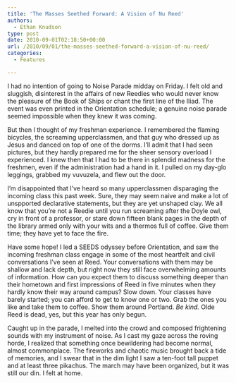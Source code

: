 ```yaml
---
title: 'The Masses Seethed Forward: A Vision of Nu Reed'
authors: 
  - Ethan Knudson
type: post
date: 2010-09-01T02:18:50+00:00
url: /2010/09/01/the-masses-seethed-forward-a-vision-of-nu-reed/
categories:
  - Features

---
```

I had no intention of going to Noise Parade midday on Friday. I felt old and sluggish, disinterest in the affairs of new Reedies who would never know the pleasure of the Book of Ships or chant the first line of the Iliad. The event was even printed in the Orientation schedule; a genuine noise parade seemed impossible when they knew it was coming.

But then I thought of my freshman experience. I remembered the flaming bicycles, the screaming upperclassmen, and that guy who dressed up as Jesus and danced on top of one of the dorms. I&#8217;ll admit that I had seen pictures, but they hardly prepared me for the sheer sensory overload I experienced. I knew then that I had to be there in splendid madness for the freshmen, even if the administration had a hand in it. I pulled on my day-glo leggings, grabbed my vuvuzela, and flew out the door.

I&#8217;m disappointed that I&#8217;ve heard so many upperclassmen disparaging the incoming class this past week. Sure, they may seem naive and make a lot of unspported declarative statements, but they are yet unshaped clay. We all know that you&#8217;re not a Reedie until you run screaming after the Doyle owl, cry in front of a professor, or stare down fifteen blank pages in the depth of the library armed only with your wits and a thermos full of coffee. Give them time; they have yet to face the fire.

Have some hope! I led a SEEDS odyssey before Orientation, and saw the incoming freshman class engage in some of the most heartfelt and civil conversations I&#8217;ve seen at Reed. Your conversations with them may be shallow and lack depth, but right now they still face overwhelming amounts of information. How can you expect them to discuss something deeper than their hometown and first impressions of Reed in five minutes when they hardly know their way around campus? Slow down. Your classes have barely started; you can afford to get to know one or two. Grab the ones you like and take them to coffee. Show them around Portland. _Be kind._ Olde Reed is dead, yes, but this year has only begun.

Caught up in the parade, I melted into the crowd and composed frightening sounds with my instrument of noise. As I cast my gaze across the roving horde, I realized that something once bewildering had become normal, almost commonplace. The fireworks and chaotic music brought back a tide of memories, and I swear that in the dim light I saw a ten-foot tall puppet and at least three pikachus. The march may have been organized, but it was still our din. I felt at home.